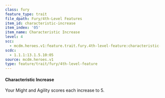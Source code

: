 ```yaml
---
class: fury
feature_type: trait
file_dpath: Fury/4th-Level Features
item_id: characteristic-increase
item_index: '05'
item_name: Characteristic Increase
level: 4
scc:
  - mcdm.heroes.v1:feature.trait.fury.4th-level-feature:characteristic-increase
scdc:
  - 1.1.1:13.1.5.10:05
source: mcdm.heroes.v1
type: feature/trait/fury/4th-level-feature
---
```


#### Characteristic Increase

Your Might and Agility scores each increase to 5.
